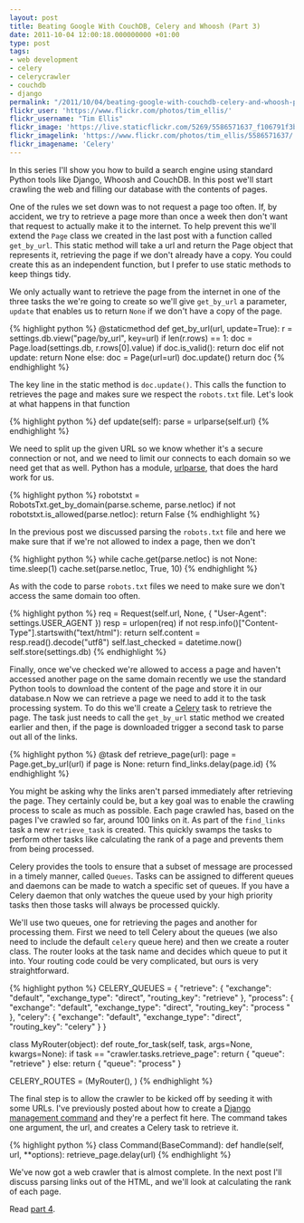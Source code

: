 ```yaml
---
layout: post
title: Beating Google With CouchDB, Celery and Whoosh (Part 3)
date: 2011-10-04 12:00:18.000000000 +01:00
type: post
tags:
- web development
- celery
- celerycrawler
- couchdb
- django
permalink: "/2011/10/04/beating-google-with-couchdb-celery-and-whoosh-part-3/"
flickr_user: 'https://www.flickr.com/photos/tim_ellis/'
flickr_username: "Tim Ellis"
flickr_image: 'https://live.staticflickr.com/5269/5586571637_f106791f3b_w.jpg'
flickr_imagelink: 'https://www.flickr.com/photos/tim_ellis/5586571637/'
flickr_imagename: 'Celery'
---
```

In this series I'll show you how to build a search engine using standard Python tools like Django, Whoosh and
CouchDB. In this post we'll start crawling the web and filling our database with the contents of pages.

One of the rules we set down was to not request a page too often. If, by accident, we try to retrieve a page
more than once a week then don't want that request to actually make it to the internet. To help prevent this
we'll extend the `Page` class we created in the last post with a function called `get_by_url`.
This static method will take a url and return the Page object that represents it, retrieving the page if we
don't already have a copy. You could create this as an independent function, but I prefer to use static
methods to keep things tidy.

We only actually want to retrieve the page from the internet in one of the three tasks the we're going to
create so we'll give `get_by_url` a parameter, `update` that enables us to return `None`
if we don't have a copy of the page.

{% highlight python %}
@staticmethod
def get_by_url(url, update=True):
    r = settings.db.view(&quot;page/by_url&quot;, key=url)
    if len(r.rows) == 1:
        doc = Page.load(settings.db, r.rows[0].value)
        if doc.is_valid():
            return doc
    elif not update:
        return None
    else:
        doc = Page(url=url)
        doc.update()
        return doc
{% endhighlight %}

The key line in the static method is `doc.update()`. This calls the function to retrieves the page and
makes sure we respect the `robots.txt` file. Let's look at what happens in that function

{% highlight python %}
def update(self):
    parse = urlparse(self.url)
{% endhighlight %}

We need to split up the given URL so we know whether it's a secure connection or not, and we need to limit our
connects to each domain so we need get that as well. Python has a module, <a
href="http://docs.python.org/library/urlparse.html">urlparse</a>, that does the hard work for us.

{% highlight python %}
    robotstxt = RobotsTxt.get_by_domain(parse.scheme, parse.netloc)
    if not robotstxt.is_allowed(parse.netloc):
        return False
{% endhighlight %}

In the previous post we discussed parsing the `robots.txt` file and here we make sure that if we're not
allowed to index a page, then we don't

{% highlight python %}
    while cache.get(parse.netloc)
        is not None:
            time.sleep(1)
            cache.set(parse.netloc, True, 10)
{% endhighlight %}

As with the code to parse `robots.txt` files we need to make sure we don't access the same domain too
often.

{% highlight python %}
    req = Request(self.url, None, { &quot;User-Agent&quot;: settings.USER_AGENT })
    resp = urlopen(req)
    if not resp.info()[&quot;Content-Type&quot;].startswith(&quot;text/html&quot;):
        return
    self.content = resp.read().decode(&quot;utf8&quot;)
    self.last_checked = datetime.now()
    self.store(settings.db)
{% endhighlight %}

Finally, once we've checked we're allowed to access a page and haven't accessed another page on the same
domain recently we use the standard Python tools to download the content of the page and store it in our
database.n Now we can retrieve a page we need to add it to the task processing system. To do this we'll create
a [Celery](http://celeryproject.org/) task to retrieve the page. The task just needs to call the
`get_by_url` static method we created earlier and then, if the page is downloaded trigger a second task
to parse out all of the links.

{% highlight python %}
@task
def retrieve_page(url):
    page = Page.get_by_url(url)
    if page is None:
        return
    find_links.delay(page.id)
{% endhighlight %}

You might be asking why the links aren't parsed immediately after retrieving the page. They certainly could
be, but a key goal was to enable the crawling process to scale as much as possible. Each page crawled has,
based on the pages I've crawled so far, around 100 links on it. As part of the `find_links` task a new
`retrieve_task` is created. This quickly swamps the tasks to perform other tasks like calculating the
rank of a page and prevents them from being processed.

Celery provides the tools to ensure that a subset of message are processed in a timely manner, called
`Queues`. Tasks can be assigned to different queues and daemons can be made to watch a specific set of
queues. If you have a Celery daemon that only watches the queue used by your high priority tasks then those
tasks will always be processed quickly.

We'll use two queues, one for retrieving the pages and another for processing them. First we need to tell
Celery about the queues (we also need to include the default `celery` queue here) and then we create a
router class. The router looks at the task name and decides which queue to put it into. Your routing code
could be very complicated, but ours is very straightforward.

{% highlight python %}
CELERY_QUEUES = {
    &quot;retrieve&quot;: {
        &quot;exchange&quot;: &quot;default&quot;,
        &quot;exchange_type&quot;: &quot;direct&quot;,
        &quot;routing_key&quot;: &quot;retrieve&quot;
    },
    &quot;process&quot;: {
        &quot;exchange&quot;: &quot;default&quot;,
        &quot;exchange_type&quot;: &quot;direct&quot;,
        &quot;routing_key&quot;: &quot;process &quot;
    },
    &quot;celery&quot;: {
        &quot;exchange&quot;: &quot;default&quot;,
        &quot;exchange_type&quot;: &quot;direct&quot;,
        &quot;routing_key&quot;: &quot;celery&quot;
    }
}

class MyRouter(object):
    def route_for_task(self, task, args=None, kwargs=None):
        if task == &quot;crawler.tasks.retrieve_page&quot;:
            return { &quot;queue&quot;: &quot;retrieve&quot; }
        else:
            return { &quot;queue&quot;: &quot;process&quot; }

CELERY_ROUTES = (MyRouter(), )
{% endhighlight %}

The final step is to allow the crawler to be kicked off by seeding it with some URLs. I've previously posted
about how to create a <a
href="http://andrewwilkinson.wordpress.com/2009/03/06/creating-django-management-commands/">Django management
command</a> and they're a perfect fit here. The command takes one argument, the url, and creates a Celery task
to retrieve it.

{% highlight python %}
class Command(BaseCommand):
    def handle(self, url, **options):
        retrieve_page.delay(url)
{% endhighlight %}

We've now got a web crawler that is almost complete. In the next post I'll discuss parsing links out of the
HTML, and we'll look at calculating the rank of each page.

Read [part 4](/2011/10/06/beating-google-with-couchdb-celery-and-whoosh-part-4/).
